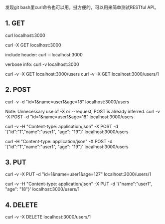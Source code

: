 发现git bash里curl命令也可以用，挺方便的，可以用来简单测试RESTful API。

## 1. GET
curl localhost:3000

curl -X GET localhost:3000

include header:
curl -i localhost:3000

verbose info:
curl -v localhost:3000

curl -v -X GET localhost:3000/users
curl -v -X GET localhost:3000/users/1

## 2. POST
curl -v -d "id=1&name=user1&age=18" localhost:3000/users

Note: Unnecessary use of -X or --request, POST is already inferred.
curl -v -X POST -d "id=1&name=user1&age=18" localhost:3000/users

curl -v -H "Content-type: application/json" -X POST -d '{"id":"1","name":"user1", "age": "19"}' localhost:3000/users

curl -H "Content-type: application/json" -X POST -d '{"id":"1","name":"user1", "age": "19"}' localhost:3000/users

## 3. PUT
curl -v -X PUT -d "id=1&name=user1&age=127" localhost:3000/users/1

curl -v -H "Content-type: application/json" -X PUT -d '{"name":"user1", "age": "18"}' localhost:3000/users/1

## 4. DELETE
curl -v -X DELETE localhost:3000/users/1
